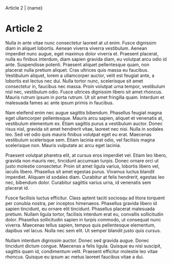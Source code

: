 Article 2 | {name}

# Article 2

Nulla in ante vitae nunc consectetur laoreet at ut enim. Fusce dignissim diam in aliquet lobortis. Aenean viverra viverra vestibulum. Aenean imperdiet nunc augue, eget maximus dolor viverra et. Praesent placerat, nulla eu finibus interdum, diam sapien gravida diam, eu volutpat arcu odio id ante. Suspendisse potenti. Praesent aliquet pellentesque quam, non placerat nulla pretium aliquet. Cras ultrices quis massa eu faucibus. Vestibulum aliquet, lorem a ullamcorper auctor, velit est feugiat ante, a lobortis est lectus nec dui. Nulla tortor nunc, scelerisque sit amet consectetur in, faucibus nec massa. Proin volutpat urna tempor, vestibulum nisl nec, vestibulum odio. Fusce ultrices dignissim libero sit amet rhoncus. Mauris rutrum ipsum in porta rutrum. Ut sit amet fringilla quam. Interdum et malesuada fames ac ante ipsum primis in faucibus.

Nam eleifend enim nec augue sagittis bibendum. Phasellus feugiat magna eget ullamcorper pellentesque. Mauris arcu sapien, aliquet et venenatis at, vestibulum elementum ex. Etiam sagittis purus a vestibulum auctor. Donec risus nisl, gravida sit amet hendrerit vitae, laoreet nec nisi. Nulla in sodales leo. Sed vel odio quis mauris finibus volutpat eget eu erat. Maecenas vestibulum scelerisque sem. Etiam lacinia erat odio, vel facilisis magna scelerisque non. Mauris vulputate ac arcu eget lacinia.

Praesent volutpat pharetra elit, at cursus eros imperdiet vel. Etiam leo libero, gravida non mauris nec, tincidunt accumsan turpis. Donec ornare orci ut justo molestie consectetur. Proin sit amet ligula varius, lobortis libero vel, iaculis libero. Phasellus sit amet egestas purus. Vivamus luctus blandit imperdiet. Aliquam id sodales diam. Curabitur at felis hendrerit, egestas leo nec, bibendum dolor. Curabitur sagittis varius urna, id venenatis sem placerat id.

Fusce facilisis luctus efficitur. Class aptent taciti sociosqu ad litora torquent per conubia nostra, per inceptos himenaeos. Phasellus gravida libero id sapien tincidunt, eu ornare elit tincidunt. Phasellus placerat malesuada pretium. Nullam ligula tortor, facilisis interdum erat eu, convallis sollicitudin dolor. Phasellus sollicitudin sapien in turpis commodo, ut consequat nunc viverra. Maecenas tellus sapien, tempus quis pellentesque elementum, dapibus vel lacus. Nulla nec sem elit. Ut semper blandit justo quis cursus.

Nullam interdum dignissim auctor. Donec sed gravida augue. Donec tincidunt dictum congue. Maecenas a felis ligula. Quisque eu nisl suscipit, sagittis quam id, condimentum velit. Praesent efficitur molestie leo vitae rhoncus. Quisque eu ipsum ac metus laoreet faucibus vitae a dui.